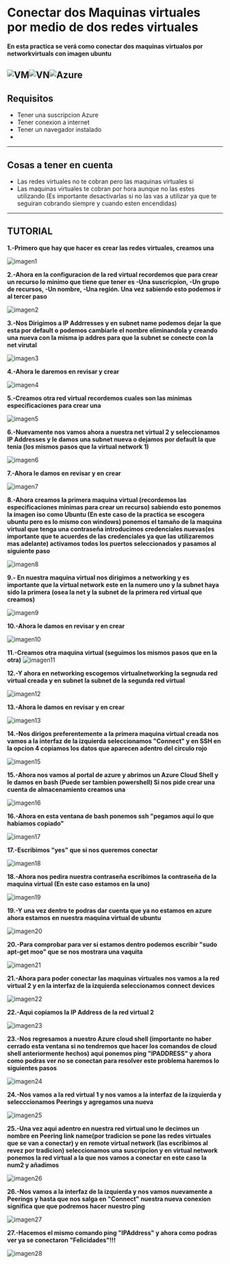 # Conectar dos Maquinas virtuales por medio de dos redes virtuales
**En esta practica se verá como conectar dos maquinas virtualos por networkvirtuals con imagen ubuntu**

![VM](imagenes/virtualmachine.png)![VN](imagenes/virtualnetwork.png)![Azure](imagenes/azure.png)
---------------

## Requisitos
- Tener una suscripcion Azure
- Tener conexion a internet
- Tener un navegador instalado
- 
---------------

## Cosas a tener en cuenta
- Las redes virtuales no te cobran pero las maquinas virtuales si
- Las maquinas virtuales te cobran por hora aunque no las estes utilizando (Es importante desactivarlas si no las vas a utilizar ya que te seguiran cobrando siempre y cuando esten encendidas)

---------------

## TUTORIAL
**1.-Primero que hay que hacer es crear las redes virtuales, creamos una**

![imagen1](imagenes/1.png)

**2.-Ahora en la configuracion de la red virtual recordemos que para crear un recurso lo minimo que tiene que tener es -Una suscricpion, -Un grupo de recursos, -Un nombre, -Una región. Una vez sabiendo esto podemos ir al tercer paso**

![imagen2](imagenes/2.png)

**3.-Nos Dirigimos a IP Addrresses y en subnet name podemos dejar la que esta por default o podemos cambiarle el nombre eliminandola y creando una nueva con la misma ip addres para que la subnet se conecte con la net virutal**

![imagen3](imagenes/3.png)

**4.-Ahora le daremos en revisar y crear**

![imagen4](imagenes/4.png)

**5.-Creamos otra red virtual recordemos cuales son las minimas especificaciones para crear una**

![imagen5](imagenes/5.png)

**6.-Nuevamente nos vamos ahora a nuestra net virtual 2 y seleccionamos IP Addresses y le damos una subnet nueva o dejamos por default la que tenia (los mismos pasos que la virtual network 1)**

![imagen6](imagenes/6.png)

**7.-Ahora le damos en revisar y en crear**

![imagen7](imagenes/7.png)

**8.-Ahora creamos la primera maquina virtual (recordemos las especificaciones minimas para crear un recurso) sabiendo esto ponemos la imagen iso como Ubuntu (En este caso de la practica se escogera ubuntu pero es lo mismo con windows) ponemos el tamaño de la maquina virtual que tenga una contraseña introducimos credenciales nuevas(es importante que te acuerdes de las credenciales ya que las utilizaremos mas adelante) activamos todos los puertos seleccionados y pasamos al siguiente paso**

![imagen8](imagenes/8.png)

**9.- En nuestra maquina virtual nos dirigimos a networking y es importante que la virtual network este en la numero uno y la subnet haya sido la primera (osea la net y la subnet de la primera red virtual que creamos)**

![imagen9](imagenes/9.png)

**10.-Ahora le damos en revisar y en crear**

![imagen10](imagenes/10.png)


**11.-Creamos otra maquina virtual (seguimos los mismos pasos que en la otra)**
![imagen11](imagenes/11.png)


**12.-Y ahora en networking escogemos virtualnetworking la segnuda red virtual creada y en subnet la subnet de la segunda red virtual**

![imagen12](imagenes/12.png)

**13.-Ahora le damos en revisar y en crear**

![imagen13](imagenes/13.png)

**14.-Nos dirigos preferentemente a la primera maquina virtual creada nos vamos a la interfaz de la izquierda seleccionamos "Connect" y en SSH en la opcion 4 copiamos los datos que aparecen adentro del circulo rojo**

![imagen15](imagenes/15.png)

**15.-Ahora nos vamos al portal de azure y abrimos un Azure Cloud Shell y le damos en bash (Puede ser tambien powershell) Si nos pide crear una cuenta de almacenamiento creamos una**

![imagen16](imagenes/16.png)

**16.-Ahora en esta ventana de bash ponemos ssh "pegamos aqui lo que habiamos copiado"**

![imagen17](imagenes/17.png)

**17.-Escribimos "yes" que si nos queremos conectar**

![imagen18](imagenes/18.png)

**18.-Ahora nos pedira nuestra contraseña escribimos la contraseña de la maquina virtual (En este caso estamos en la uno)**

![imagen19](imagenes/19.png)

**19.-Y una vez dentro te podras dar cuenta que ya no estamos en azure ahora estamos en nuestra maquina virtual de ubuntu**

![imagen20](imagenes/20.png)

**20.-Para comprobar para ver si estamos dentro podemos escribir "sudo apt-get moo" que se nos mostrara una vaquita**

![imagen21](imagenes/21.png)

**21.-Ahora para poder conectar las maquinas virtuales nos vamos a la red virtual 2 y en la interfaz de la izquierda seleccionamos connect devices**

![imagen22](imagenes/22.png)

**22.-Aqui copiamos la IP Address de la red virtual 2**

![imagen23](imagenes/23.png)

**23.-Nos regresamos a nuestro Azure cloud shell (importante no haber cerrado esta ventana si no tendremos que hacer los comandos de cloud shell anteriormente hechos) aqui ponemos ping "IPADDRESS" y ahora como podras ver no se conectan para resolver este problema haremos lo siguientes pasos**

![imagen24](imagenes/24.png)

**24.-Nos vamos a la red virtual 1 y nos vamos a la interfaz de la izquierda y selecccionamos Peerings y agregamos una nueva**

![imagen25](imagenes/25.png)

**25.-Una vez aqui adentro en nuestra red virtual uno le decimos un nombre en Peering link name(por tradicion se pone las redes virtuales que se van a conectar) y en remote virtual network (las escribimos al revez por tradicion) seleccionamos una suscripcion y en virtual network ponemos la red virtual a la que nos vamos a conectar en este caso la num2 y añadimos**

![imagen26](imagenes/26.png)

**26.-Nos vamos a la interfaz de la izquierda y nos vamos nuevamente a Peerings y hasta que nos salga en "Connect" nuestra nueva conexion significa que que podremos hacer nuestro ping**

![imagen27](imagenes/27.png)

**27.-Hacemos el mismo comando ping "IPAddress" y ahora como podras ver ya se conectaron "Felicidades"!!!**

![imagen28](imagenes/28.png)